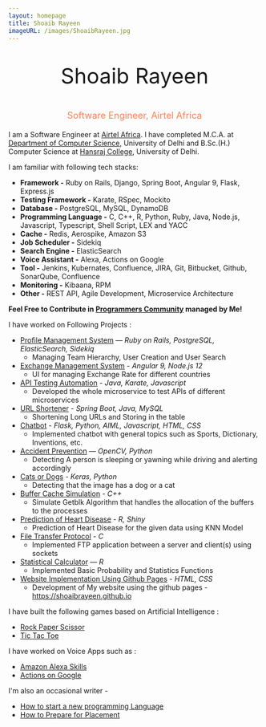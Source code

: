 ```yaml
---
layout: homepage
title: Shoaib Rayeen
imageURL: /images/ShoaibRayeen.jpg
---
```


<p style="text-align: center; font-size: 3em">
Shoaib Rayeen
</p>
<p style="text-align: center; color: #FF8050; font-size: 1.3em">
Software Engineer, Airtel Africa
</p>

I am a Software Engineer at [Airtel Africa](https://airtel.africa). I have completed M.C.A. at [Department of Computer Science](http://cs.du.ac.in/), University of Delhi and B.Sc.(H.) Computer Science at [Hansraj College](https://www.hansrajcollege.ac.in), University of Delhi.

I am familiar with following tech stacks:
- **Framework -** Ruby on Rails, Django, Spring Boot, Angular 9, Flask, Express.js
- **Testing Framework -** Karate, RSpec, Mockito
- **Database -** PostgreSQL, MySQL, DynamoDB
- **Programming Language -** C, C++, R, Python, Ruby, Java, Node.js, Javascript, Typescript, Shell Script, LEX and YACC
- **Cache -** Redis, Aerospike, Amazon S3
- **Job Scheduler -** Sidekiq
- **Search Engine -** ElasticSearch
- **Voice Assistant -** Alexa, Actions on Google
- **Tool -** Jenkins, Kubernates, Confluence, JIRA, Git, Bitbucket, Github, SonarQube, Confluence
- **Monitoring -** Kibaana, RPM
- **Other -** REST API, Agile Development, Microservice Architecture

**Feel Free to Contribute in [Programmers Community](https://shoaibrayeen.github.io/Programmers-Community/) managed by Me!**


I have worked on Following Projects :
- [Profile Management System](https://github.com/shoaibrayeen/Profile-Management-System) —  _Ruby on Rails, PostgreSQL, ElasticSearch, Sidekiq_
  - Managing Team Hierarchy, User Creation and User Search
- [Exchange Management System](https://github.com/shoaibrayeen/Exchange-Management-System) - _Angular 9, Node.js 12_
  - UI for managing Exchange Rate for different countries
- [API Testing Automation](https://github.com/shoaibrayeen/API-Testing-Automation) - _Java, Karate, Javascript_
  - Developed the whole microservice to test APIs of different microservices
- [URL Shortener](https://github.com/shoaibrayeen/Url-Shortener) - _Spring Boot, Java, MySQL_
  - Shortening Long URLs and Storing in the table
- [Chatbot](https://github.com/shoaibrayeen/Chatbot) - _Flask, Python, AIML, Javascript, HTML, CSS_
  - Implemented chatbot with general topics such as Sports, Dictionary, Inventions, etc.
- [Accident Prevention](https://github.com/shoaibrayeen/Accident-Prevention) — _OpenCV, Python_
  - Detecting A person is sleeping or yawning while driving and alerting accordingly
- [Cats or Dogs](https://github.com/shoaibrayeen/Course-Work/tree/master/Neural%20Network/Cats%20or%20Dogs) - _Keras, Python_
  - Detecting that the image has a dog or a cat
- [Buffer Cache Simulation](https://github.com/shoaibrayeen/Buffer-Cache-Simulation) - _C++_
  - Simulate Getblk Algorithm that handles the allocation of the buffers to the processes
- [Prediction of Heart Disease](https://github.com/shoaibrayeen/Heart-Disease-Predictor) - _R, Shiny_
  - Prediction of Heart Disease for the given data using KNN Model
- [File Transfer Protocol](https://github.com/shoaibrayeen/File-Transfer-Protocol) - _C_
  - Implemented FTP application between a server and client(s) using sockets
- [Statistical Calculator](https://github.com/shoaibrayeen/R) — _R_
  - Implemented Basic Probability and Statistics Functions
- [Website Implementation Using Github Pages](https://shoaibrayeen.github.io) - _HTML, CSS_
  - Development of My website using the github pages - https://shoaibrayeen.github.io

I have built the following games based on Artificial Intelligence :
- [Rock Paper Scissor](https://shoaibrayeen.github.io/Course-Work/Artificial%20Intelligence/2%20Player%20Game/Rock%20Paper%20Scissor/index.html)
- [Tic Tac Toe](https://shoaibrayeen.github.io/Course-Work/Artificial%20Intelligence/2%20Player%20Game/Tic%20Toc%20Toe/index.html)

I have worked on Voice Apps such as :
- [Amazon Alexa Skills](/amazon_alexa)
- [Actions on Google](/Actions_on_Google)

I'm also an occasional writer -
- [How to start a new programming Language](/get-started-with-any-programming-language)
- [How to Prepare for Placement](/placement)
